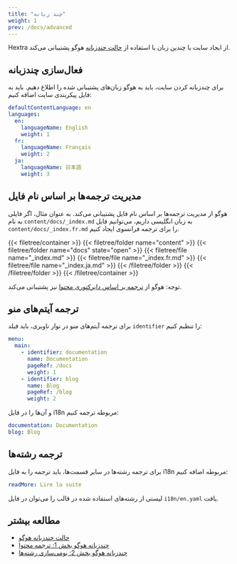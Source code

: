```yaml
---
title: "چند زبانه"
weight: 1
prev: /docs/advanced
---
```


Hextra از ایجاد سایت با چندین زبان با استفاده از [حالت چندزبانه](https://gohugo.io/content-management/multilingual/) هوگو پشتیبانی می‌کند.

<!--more-->

## فعال‌سازی چندزبانه

برای چندزبانه کردن سایت، باید به هوگو زبان‌های پشتیبانی شده را اطلاع دهیم. باید به فایل پیکربندی سایت اضافه کنیم:

```yaml {filename="hugo.yaml"}
defaultContentLanguage: en
languages:
  en:
    languageName: English
    weight: 1
  fr:
    languageName: Français
    weight: 2
  ja:
    languageName: 日本語
    weight: 3
```

## مدیریت ترجمه‌ها بر اساس نام فایل

هوگو از مدیریت ترجمه‌ها بر اساس نام فایل پشتیبانی می‌کند. به عنوان مثال، اگر فایلی به نام `content/docs/_index.md` به زبان انگلیسی داریم، می‌توانیم فایل `content/docs/_index.fr.md` را برای ترجمه فرانسوی ایجاد کنیم.

{{< filetree/container >}}
  {{< filetree/folder name="content" >}}
    {{< filetree/folder name="docs" state="open" >}}
      {{< filetree/file name="_index.md" >}}
      {{< filetree/file name="_index.fr.md" >}}
      {{< filetree/file name="_index.ja.md" >}}
    {{< /filetree/folder >}}
  {{< /filetree/folder >}}
{{< /filetree/container >}}

توجه: هوگو از [ترجمه بر اساس دایرکتوری محتوا](https://gohugo.io/content-management/multilingual/#translation-by-content-directory) نیز پشتیبانی می‌کند.

## ترجمه آیتم‌های منو

برای ترجمه آیتم‌های منو در نوار ناوبری، باید فیلد `identifier` را تنظیم کنیم:

```yaml {filename="hugo.yaml"}
menu:
  main:
    - identifier: documentation
      name: Documentation
      pageRef: /docs
      weight: 1
    - identifier: blog
      name: Blog
      pageRef: /blog
      weight: 2
```

و آن‌ها را در فایل i18n مربوطه ترجمه کنیم:

```yaml {filename="i18n/fr.yaml"}
documentation: Documentation
blog: Blog
```

## ترجمه رشته‌ها

برای ترجمه رشته‌ها در سایر قسمت‌ها، باید ترجمه را به فایل i18n مربوطه اضافه کنیم:

```yaml {filename="i18n/fr.yaml"}
readMore: Lire la suite
```

لیستی از رشته‌های استفاده شده در قالب را می‌توان در فایل `i18n/en.yaml` یافت.

## مطالعه بیشتر

- [حالت چندزبانه هوگو](https://gohugo.io/content-management/multilingual/)
- [چندزبانه هوگو بخش 1: ترجمه محتوا](https://www.regisphilibert.com/blog/2018/08/hugo-multilingual-part-1-managing-content-translation/)
- [چندزبانه هوگو بخش 2: بومی‌سازی رشته‌ها](https://www.regisphilibert.com/blog/2018/08/hugo-multilingual-part-2-i18n-string-localization/)